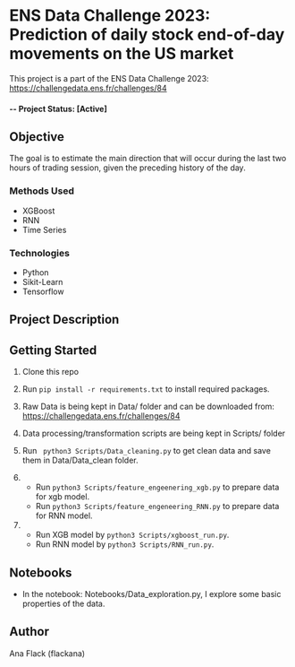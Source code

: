 
# ENS Data Challenge 2023: Prediction of daily stock end-of-day movements on the US market
This project is a part of the ENS Data Challenge 2023: https://challengedata.ens.fr/challenges/84

#### -- Project Status: [Active]

## Objective
The goal is to estimate the main direction that will occur during the last two hours of trading session, given the preceding history of the day.

### Methods Used
* XGBoost
* RNN
* Time Series

### Technologies
* Python
* Sikit-Learn
* Tensorflow

## Project Description


## Getting Started

1. Clone this repo
2. Run ```pip install -r requirements.txt``` to install required packages.
3. Raw Data is being kept in Data/ folder and can be downloaded from: https://challengedata.ens.fr/challenges/84
    
4. Data processing/transformation scripts are being kept in Scripts/ folder

5. Run ``` python3 Scripts/Data_cleaning.py``` to get clean data and save them in Data/Data_clean folder.
6. * Run ```python3 Scripts/feature_engeenering_xgb.py``` to prepare data for xgb model.
   * Run ```python3 Scripts/feature_engeneering_RNN.py``` to prepare data for RNN model.
   
7. * Run XGB model by ```python3 Scripts/xgboost_run.py```.
   * Run RNN model by ```python3 Scripts/RNN_run.py```.

## Notebooks
* In the notebook: Notebooks/Data_exploration.py, I explore some basic properties of the data.


## Author
Ana Flack (flackana)
